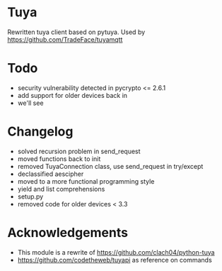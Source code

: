 Tuya
===================

Rewritten tuya client based on pytuya. Used by https://github.com/TradeFace/tuyamqtt


Todo
==================
- security vulnerability detected in pycrypto <= 2.6.1
- add support for older devices back in 
- we'll see

Changelog
==================
- solved recursion problem in send_request
- moved functions back to init
- removed TuyaConnection class, use send_request in try/except
- declassified aescipher
- moved to a more functional programming style
- yield and list comprehensions
- setup.py
- removed code for older devices < 3.3 

Acknowledgements
=================
- This module is a rewrite of https://github.com/clach04/python-tuya
- https://github.com/codetheweb/tuyapi as reference on commands 